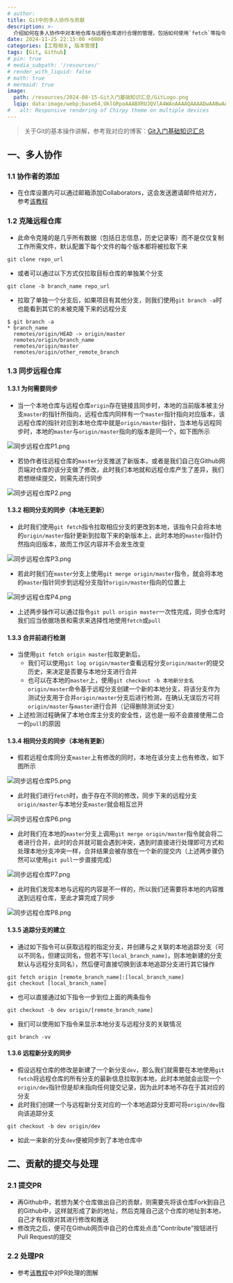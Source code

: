 ```yaml
---
# author:
title: Git中的多人协作与贡献
description: >-
  介绍如何在多人协作中对本地仓库与远程仓库进行合理的管理，包括如何使用`fetch`等指令、如何提交与处理PR等
date: 2024-11-25 22:15:00 +0800
categories: [工程相关, 版本管理]
tags: [Git, Github]
# pin: true
# media_subpath: '/resources/'
# render_with_liquid: false
# math: true
# mermaid: true
image:
  path: /resources/2024-08-15-Git入门基础知识汇总/GitLogo.png
  lqip: data:image/webp;base64,UklGRpoAAABXRUJQVlA4WAoAAAAQAAAADwAABwAAQUxQSDIAAAARL0AmbZurmr57yyIiqE8oiG0bejIYEQTgqiDA9vqnsUSI6H+oAERp2HZ65qP/VIAWAFZQOCBCAAAA8AEAnQEqEAAIAAVAfCWkAALp8sF8rgRgAP7o9FDvMCkMde9PK7euH5M1m6VWoDXf2FkP3BqV0ZYbO6NA/VFIAAAA
#   alt: Responsive rendering of Chirpy theme on multiple devices
---
```


>关于Git的基本操作讲解，参考我对应的博客：[Git入门基础知识汇总](https://whythz.github.io/posts/Git%E5%85%A5%E9%97%A8%E5%9F%BA%E7%A1%80%E7%9F%A5%E8%AF%86%E6%B1%87%E6%80%BB/)

## 一、多人协作

### 1.1 协作者的添加
- 在仓库设置内可以通过邮箱添加Collaborators，这会发送邀请邮件给对方，参考[该教程](https://zhuanlan.zhihu.com/p/519343836)

### 1.2 克隆远程仓库
- 此命令克隆的是几乎所有数据（包括日志信息，历史记录等）而不是仅仅复制工作所需文件，默认配置下每个文件的每个版本都将被拉取下来

```
git clone repo_url
```

- 或者可以通过以下方式仅拉取目标仓库的单独某个分支

```
git clone -b branch_name repo_url
```

- 拉取了单独一个分支后，如果项目有其他分支，则我们使用`git branch -a`时也能看到其它的未被克隆下来的远程分支

```
$ git branch -a
* branch_name
  remotes/origin/HEAD -> origin/master
  remotes/origin/branch_name
  remotes/origin/master
  remotes/origin/other_remote_branch
```

### 1.3 同步远程仓库

#### 1.3.1 为何需要同步
- 当一个本地仓库与远程仓库`origin`存在链接且同步时，本地的当前版本被主分支`master`的指针所指向，远程仓库内同样有一个`master`指针指向对应版本，该远程仓库的指针对应到本地仓库中就是`origin/master`指针，当本地与远程同步时，本地的`master`与`origin/master`指向的版本是同一个，如下图所示

![同步远程仓库P1.png](/resources/2024-11-25-Git中的多人协作与贡献/同步远程仓库P1.png)

- 若协作者往远程仓库的`master`分支推送了新版本，或者是我们自己在Github网页端对仓库的该分支做了修改，此时我们本地就和远程仓库产生了差异，我们若想继续提交，则需先进行同步

![同步远程仓库P2.png](/resources/2024-11-25-Git中的多人协作与贡献/同步远程仓库P2.png)

#### 1.3.2 相同分支的同步（本地无更新）
- 此时我们使用`git fetch`指令拉取相应分支的更改到本地，该指令只会将本地的`origin/master`指针更新到拉取下来的新版本上，此时本地的`master`指针仍然指向旧版本，故而工作区内容并不会发生改变

![同步远程仓库P3.png](/resources/2024-11-25-Git中的多人协作与贡献/同步远程仓库P3.png)

- 若此时我们在`master`分支上使用`git merge origin/master`指令，就会将本地的`master`指针同步到远程分支指针`origin/master`指向的位置上

![同步远程仓库P4.png](/resources/2024-11-25-Git中的多人协作与贡献/同步远程仓库P4.png)

- 上述两步操作可以通过指令`git pull origin master`一次性完成，同步仓库时我们应当依据场景和需求来选择性地使用`fetch`或`pull`

#### 1.3.3 合并前进行检测
- 当使用`git fetch origin master`拉取更新后，
	- 我们可以使用`git log origin/master`查看远程分支`origin/master`的提交历史，来决定是否要与本地分支进行合并
	- 也可以在本地的`master`上，使用`git checkout -b 本地新分支名 origin/master`命令基于远程分支创建一个新的本地分支，将该分支作为测试分支用于合并`origin/master`分支后进行检测，在确认无误后方可将`origin/master`与`master`进行合并（记得删除测试分支）
- 上述检测过程确保了本地仓库主分支的安全性，这也是一般不会直接使用二合一的`pull`的原因

#### 1.3.4 相同分支的同步（本地有更新）
- 假若远程仓库同分支`master`上有修改的同时，本地在该分支上也有修改，如下图所示

![同步远程仓库P5.png](/resources/2024-11-25-Git中的多人协作与贡献/同步远程仓库P5.png)

- 此时我们进行`fetch`时，由于存在不同的修改，同步下来的远程分支`origin/master`与本地分支`master`就会相互岔开

![同步远程仓库P6.png](/resources/2024-11-25-Git中的多人协作与贡献/同步远程仓库P6.png)

- 此时我们在本地的`master`分支上调用`git merge origin/master`指令就会将二者进行合并，此时的合并就可能会遇到冲突，遇到时直接进行处理即可方式和处理本地分支冲突一样，合并结果会被存放在一个新的提交内（上述两步骤仍然可以使用`git pull`一步直接完成）

![同步远程仓库P7.png](/resources/2024-11-25-Git中的多人协作与贡献/同步远程仓库P7.png)

- 此时我们发现本地与远程的内容是不一样的，所以我们还需要将本地的内容推送到远程仓库，至此才算完成了同步

![同步远程仓库P8.png](/resources/2024-11-25-Git中的多人协作与贡献/同步远程仓库P8.png)

#### 1.3.5 追踪分支的建立
- 通过如下指令可以获取远程的指定分支，并创建与之关联的本地追踪分支（可以不同名，但建议同名，但若不写`[local_branch_name]`，则本地新建的分支默认与远程分支同名），然后便可直接切换到该本地追踪分支进行其它操作

```
git fetch origin [remote_branch_name]:[local_branch_name]   
git checkout [local_branch_name]
```

- 也可以直接通过如下指令一步到位上面的两条指令

```
git checkout -b dev origin/[remote_branch_name]
```

- 我们可以使用如下指令来显示本地分支与远程分支的关联情况

```
git branch -vv
```

#### 1.3.6 远程新分支的同步
- 假设远程仓库的修改是新建了一个新分支`dev`，那么我们就需要在本地使用`git fetch`将远程仓库的所有分支的最新信息拉取到本地，此时本地就会出现一个`origin/dev`指针但是却未指向任何提交记录，因为此时本地不存在于其对应的分支
- 此时我们创建一个与远程新分支对应的一个本地追踪分支即可将`origin/dev`指向该追踪分支

```
git checkout -b dev origin/dev
```

- 如此一来新的分支`dev`便被同步到了本地仓库中

## 二、贡献的提交与处理

### 2.1 提交PR
- 再Github中，若想为某个仓库做出自己的贡献，则需要先将该仓库Fork到自己的Github中，这样就形成了新的地址，然后克隆自己这个仓库的地址到本地，自己才有权限对其进行修改和推送
- 修改完之后，便可在Github网页中自己的仓库处点击"Contribute"按钮进行Pull Request的提交

### 2.2 处理PR
- 参考[该教程](https://www.bilibili.com/video/BV1p7411d7Fv/?share_source=copy_web&vd_source=5ef86699cafaaf10c5dc362759c73a7d)中对PR处理的图解